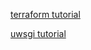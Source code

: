 [terraform tutorial](https://learn.hashicorp.com/collections/terraform/aws-get-started)

[uwsgi tutorial](https://www.digitalocean.com/community/tutorials/how-to-serve-flask-applications-with-uwsgi-and-nginx-on-ubuntu-20-04)